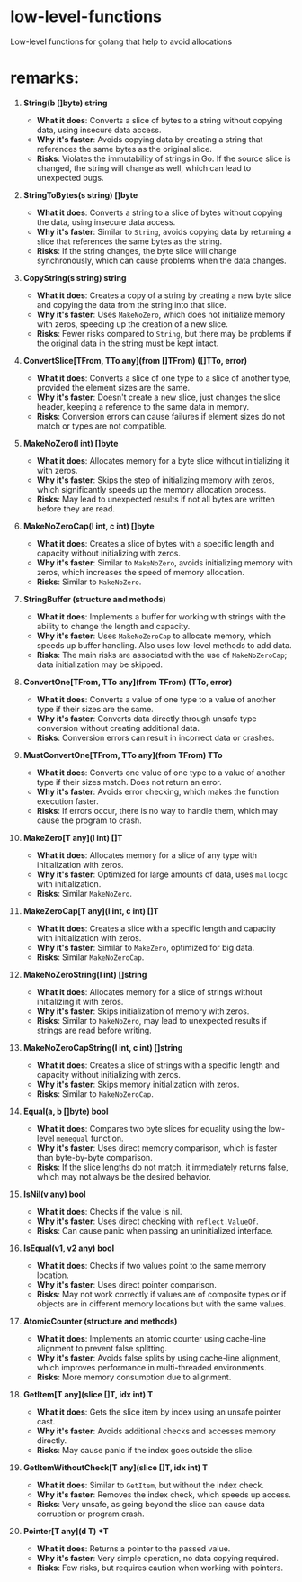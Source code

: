 # low-level-functions

Low-level functions for golang that help to avoid allocations

# remarks:

1. **String(b []byte) string**

   - **What it does**: Converts a slice of bytes to a string without copying data, using insecure data access.
   - **Why it's faster**: Avoids copying data by creating a string that references the same bytes as the original slice.
   - **Risks**: Violates the immutability of strings in Go. If the source slice is changed, the string will change as well, which can lead to unexpected bugs.

2. **StringToBytes(s string) []byte**

   - **What it does**: Converts a string to a slice of bytes without copying the data, using insecure data access.
   - **Why it's faster**: Similar to `String`, avoids copying data by returning a slice that references the same bytes as the string.
   - **Risks**: If the string changes, the byte slice will change synchronously, which can cause problems when the data changes.

3. **CopyString(s string) string**

   - **What it does**: Creates a copy of a string by creating a new byte slice and copying the data from the string into that slice.
   - **Why it's faster**: Uses `MakeNoZero`, which does not initialize memory with zeros, speeding up the creation of a new slice.
   - **Risks**: Fewer risks compared to `String`, but there may be problems if the original data in the string must be kept intact.

4. **ConvertSlice[TFrom, TTo any](from []TFrom) ([]TTo, error)**

   - **What it does**: Converts a slice of one type to a slice of another type, provided the element sizes are the same.
   - **Why it's faster**: Doesn't create a new slice, just changes the slice header, keeping a reference to the same data in memory.
   - **Risks**: Conversion errors can cause failures if element sizes do not match or types are not compatible.

5. **MakeNoZero(l int) []byte**

   - **What it does**: Allocates memory for a byte slice without initializing it with zeros.
   - **Why it's faster**: Skips the step of initializing memory with zeros, which significantly speeds up the memory allocation process.
   - **Risks**: May lead to unexpected results if not all bytes are written before they are read.

6. **MakeNoZeroCap(l int, c int) []byte**

   - **What it does**: Creates a slice of bytes with a specific length and capacity without initializing with zeros.
   - **Why it's faster**: Similar to `MakeNoZero`, avoids initializing memory with zeros, which increases the speed of memory allocation.
   - **Risks**: Similar to `MakeNoZero`.

7. **StringBuffer (structure and methods)**

   - **What it does**: Implements a buffer for working with strings with the ability to change the length and capacity.
   - **Why it's faster**: Uses `MakeNoZeroCap` to allocate memory, which speeds up buffer handling. Also uses low-level methods to add data.
   - **Risks**: The main risks are associated with the use of `MakeNoZeroCap`; data initialization may be skipped.

8. **ConvertOne[TFrom, TTo any](from TFrom) (TTo, error)**

   - **What it does**: Converts a value of one type to a value of another type if their sizes are the same.
   - **Why it's faster**: Converts data directly through unsafe type conversion without creating additional data.
   - **Risks**: Conversion errors can result in incorrect data or crashes.

9. **MustConvertOne[TFrom, TTo any](from TFrom) TTo**

   - **What it does**: Converts one value of one type to a value of another type if their sizes match. Does not return an error.
   - **Why it's faster**: Avoids error checking, which makes the function execution faster.
   - **Risks**: If errors occur, there is no way to handle them, which may cause the program to crash.

10. **MakeZero[T any](l int) []T**

    - **What it does**: Allocates memory for a slice of any type with initialization with zeros.
    - **Why it's faster**: Optimized for large amounts of data, uses `mallocgc` with initialization.
    - **Risks**: Similar `MakeNoZero`.

11. **MakeZeroCap[T any](l int, c int) []T**

    - **What it does**: Creates a slice with a specific length and capacity with initialization with zeros.
    - **Why it's faster**: Similar to `MakeZero`, optimized for big data.
    - **Risks**: Similar `MakeNoZeroCap`.

12. **MakeNoZeroString(l int) []string**

    - **What it does**: Allocates memory for a slice of strings without initializing it with zeros.
    - **Why it's faster**: Skips initialization of memory with zeros.
    - **Risks**: Similar to `MakeNoZero`, may lead to unexpected results if strings are read before writing.

13. **MakeNoZeroCapString(l int, c int) []string**

    - **What it does**: Creates a slice of strings with a specific length and capacity without initializing with zeros.
    - **Why it's faster**: Skips memory initialization with zeros.
    - **Risks**: Similar to `MakeNoZeroCap`.

14. **Equal(a, b []byte) bool**

    - **What it does**: Compares two byte slices for equality using the low-level `memequal` function.
    - **Why it's faster**: Uses direct memory comparison, which is faster than byte-by-byte comparison.
    - **Risks**: If the slice lengths do not match, it immediately returns false, which may not always be the desired behavior.

15. **IsNil(v any) bool**

    - **What it does**: Checks if the value is nil.
    - **Why it's faster**: Uses direct checking with `reflect.ValueOf`.
    - **Risks**: Can cause panic when passing an uninitialized interface.

16. **IsEqual(v1, v2 any) bool**

    - **What it does**: Checks if two values point to the same memory location.
    - **Why it's faster**: Uses direct pointer comparison.
    - **Risks**: May not work correctly if values are of composite types or if objects are in different memory locations but with the same values.

17. **AtomicCounter (structure and methods)**

    - **What it does**: Implements an atomic counter using cache-line alignment to prevent false splitting.
    - **Why it's faster**: Avoids false splits by using cache-line alignment, which improves performance in multi-threaded environments.
    - **Risks**: More memory consumption due to alignment.

18. **GetItem[T any](slice []T, idx int) T**

    - **What it does**: Gets the slice item by index using an unsafe pointer cast.
    - **Why it's faster**: Avoids additional checks and accesses memory directly.
    - **Risks**: May cause panic if the index goes outside the slice.

19. **GetItemWithoutCheck[T any](slice []T, idx int) T**

    - **What it does**: Similar to `GetItem`, but without the index check.
    - **Why it's faster**: Removes the index check, which speeds up access.
    - **Risks**: Very unsafe, as going beyond the slice can cause data corruption or program crash.

20. **Pointer[T any](d T) \*T**
    - **What it does**: Returns a pointer to the passed value.
    - **Why it's faster**: Very simple operation, no data copying required.
    - **Risks**: Few risks, but requires caution when working with pointers.
